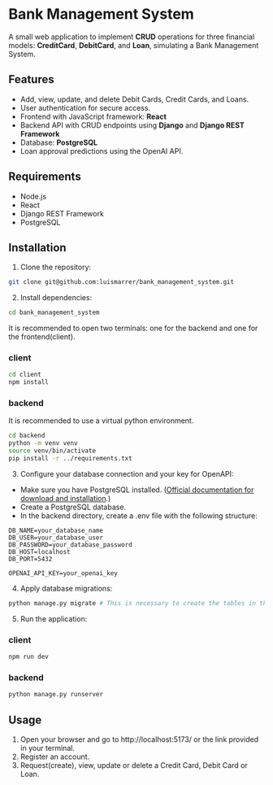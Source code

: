 # Bank Management System

A small web application to implement **CRUD** operations for three financial models: **CreditCard**, **DebitCard**, and **Loan**, simulating a Bank Management System.

## Features

- Add, view, update, and delete Debit Cards, Credit Cards, and Loans.
- User authentication for secure access.
- Frontend with JavaScript framework: **React**
- Backend API with CRUD endpoints using **Django** and **Django REST Framework**
- Database: **PostgreSQL**
- Loan approval predictions using the OpenAI API.

## Requirements

- Node.js
- React
- Django REST Framework
- PostgreSQL

## Installation

1. Clone the repository:
```bash
git clone git@github.com:luismarrer/bank_management_system.git
```
2. Install dependencies:
```bash
cd bank_management_system
```
It is recommended to open two terminals: one for the backend and one for the frontend(client).
### client
```bash
cd client
npm install
```
### backend
It is recommended to use a virtual python environment.
```bash
cd backend
python -m venv venv
source venv/bin/activate
pip install -r ../requirements.txt
```
3. Configure your database connection and your key for OpenAPI:
- Make sure you have PostgreSQL installed. ([Official documentation for download and installation](https://www.postgresql.org/download/).)
- Create a PostgreSQL database.
- In the backend directory, create a .env file with the following structure:
```
DB_NAME=your_database_name
DB_USER=your_database_user
DB_PASSWORD=your_database_password
DB_HOST=localhost
DB_PORT=5432

OPENAI_API_KEY=your_openai_key
```
4. Apply database migrations:
```bash
python manage.py migrate # This is necessary to create the tables in the database.
```
5. Run the application:
### client
```bash
npm run dev
```
### backend
```bash
python manage.py runserver
```

## Usage
1. Open your browser and go to http://localhost:5173/ or the link provided in your terminal.
2. Register an account.
3. Request(create), view, update or delete a Credit Card, Debit Card or Loan.
